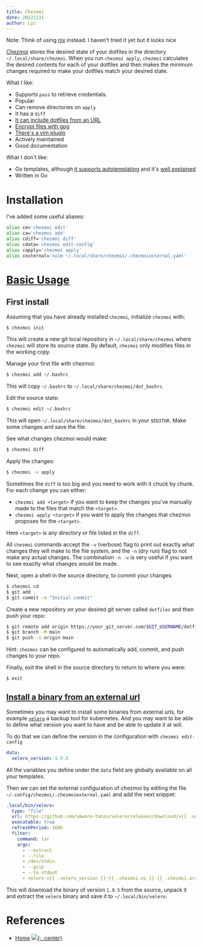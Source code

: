```yaml
---
title: Chezmoi
date: 20221231
author: Lyz
---
```


Note: Think of using [nix](nix.md) instead. I haven't tried it yet but it looks nice

[Chezmoi](https://www.chezmoi.io/) stores the desired state of your dotfiles in
the directory `~/.local/share/chezmoi`. When you run `chezmoi apply`, `chezmoi`
calculates the desired contents for each of your dotfiles and then makes the
minimum changes required to make your dotfiles match your desired state.

What I like:

- Supports `pass` to retrieve credentials.
- Popular
- Can remove directories on `apply`
- It has a `diff`
- [It can include dotfiles from an URL](https://www.chezmoi.io/user-guide/include-files-from-elsewhere/)
- [Encrypt files with gpg](https://www.chezmoi.io/user-guide/encryption/gpg/)
- [There's a vim plugin](https://github.com/alker0/chezmoi.vim)
- Actively maintained
- Good documentation

What I don't like:

- Go templates, although
  [it supports autotemplating](https://www.chezmoi.io/user-guide/templating/#creating-a-template-file)
  and it's
  [well explained](https://www.chezmoi.io/user-guide/templating/#template-variables)
- Written in Go

# Installation

I've added some useful aliases:

```bash
alias ce='chezmoi edit'
alias ca='chezmoi add'
alias cdiff='chezmoi diff'
alias cdata='chezmoi edit-config'
alias capply='chezmoi apply'
alias cexternal='nvim ~/.local/share/chezmoi/.chezmoiexternal.yaml'
```

# [Basic Usage](https://www.chezmoi.io/quick-start/#start-using-chezmoi-on-your-current-machine)

## First install

Assuming that you have already installed `chezmoi`, initialize `chezmoi` with:

```bash
$ chezmoi init
```

This will create a new git local repository in `~/.local/share/chezmoi` where
`chezmoi` will store its source state. By default, `chezmoi` only modifies files
in the working copy.

Manage your first file with chezmoi:

```bash
$ chezmoi add ~/.bashrc
```

This will copy `~/.bashrc` to `~/.local/share/chezmoi/dot_bashrc`.

Edit the source state:

```bash
$ chezmoi edit ~/.bashrc
```

This will open `~/.local/share/chezmoi/dot_bashrc` in your `$EDITOR`. Make some
changes and save the file.

See what changes chezmoi would make:

```bash
$ chezmoi diff
```

Apply the changes:

```bash
$ chezmoi -v apply
```

Sometimes the `diff` is too big and you need to work with it chuck by chunk. For each change you can either:

- `chezmoi add <target>` if you want to keep the changes you've manually made to the files that match the `<target>`.
- `chezmoi apply <target>` if you want to apply the changes that chezmoi proposes for the `<target>`.

Here `<target>` is any directory or file listed in the `diff`.

All `chezmoi` commands accept the `-v` (verbose) flag to print out exactly what
changes they will make to the file system, and the `-n` (dry run) flag to not
make any actual changes. The combination `-n -v` is very useful if you want to
see exactly what changes would be made.

Next, open a shell in the source directory, to commit your changes:

```bash
$ chezmoi cd
$ git add .
$ git commit -m "Initial commit"
```

Create a new repository on your desired git server called `dotfiles` and then
push your repo:

```bash
$ git remote add origin https://your_git_server.com/$GIT_USERNAME/dotfiles.git
$ git branch -M main
$ git push -u origin main
```

Hint: `chezmoi` can be configured to automatically add, commit, and push changes
to your repo.

Finally, exit the shell in the source directory to return to where you were:

```bash
$ exit
```

## [Install a binary from an external url](https://www.chezmoi.io/user-guide/include-files-from-elsewhere/#extract-a-single-file-from-an-archive)

Sometimes you may want to install some binaries from external urls, for example
[`velero`](velero.md) a backup tool for kubernetes. And you may want to be able to
define what version you want to have and be able to update it at will. 

To do that we can define the version in the configuration with `chezmoi edit-config`

```yaml
data:
  velero_version: 1.9.5
```

All the variables you define under the `data` field are globally available on all your
templates.

Then we can set the external configuration of chezmoi by editing the file
`~/.config/chezmoi/.chezmoiexternal.yaml` and add the next snippet:

```yaml
.local/bin/velero:
  type: "file"
  url: https://github.com/vmware-tanzu/velero/releases/download/v{{ .velero_version }}/velero-v{{ .velero_version }}-{{ .chezmoi.os }}-{{ .chezmoi.arch }}.tar.gz
  executable: true
  refreshPeriod: 168h
  filter:
    command: tar
    args:
      - --extract
      - --file
      - /dev/stdin
      - --gzip
      - --to-stdout
      - velero-v{{ .velero_version }}-{{ .chezmoi.os }}-{{ .chezmoi.arch }}/velero
```

This will download the binary of version `1.9.5` from the source, unpack it and extract
the `velero` binary and save it to `~/.local/bin/velero`.

# References

- [Home](https://www.chezmoi.io/)
[![](not-by-ai.svg){: .center}](https://notbyai.fyi)
